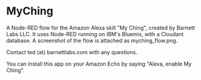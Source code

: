 # MyChing
A Node-RED flow for the Amazon Alexa skill "My Ching", created by Barnett Labs LLC.  It uses Node-RED running on IBM's Bluemix, with a Cloudant database.  A screenshot of the flow is attached as myching_flow.png.

Contact ted (at) barnettlabs.com with any questions.

You can install this app on your Amazon Echo by saying "Alexa, enable My Ching".
